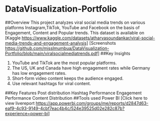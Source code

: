 # DataVisualization-Portfolio
##Overview
This project analyzes viral social media trends on various platforms Instagram,TikTok, YouTube and Facebook on the basis of Engagement, Content and Popular trends.
This dataset is available on [Kaggle https://www.kaggle.com/datasets/atharvasoundankar/viral-social-media-trends-and-engagement-analysis]
[Screenshots https://github.com/misslmumbua/DataVisualization-Portfolio/blob/main/viralsocialmediatrends.pdf]
##Key Insights
1.	YouTube and TikTok are the most popular platforms.
2.	The US, UK and Canada have high engagement rates while Germany has low engagement rates.
3.	Short-form video content keeps the audience engaged.
4.	Use relevant hashtags for viral content.

##Key Features
Post distribution
Hashtag Performance
Engagement Performance
Content Distribution
##Tools used
Power BI
[Click here to view livereport https://app.powerbi.com/groups/me/reports/d2847d63-eaf9-4c93-9149-4cbf7eac4b4c/524e39525d02e282c87b?experience=power-bi]

